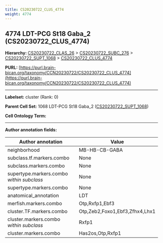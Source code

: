 ```yaml
---
title: CS20230722_CLUS_4774
weight: 4774
---
```

## 4774 LDT-PCG St18 Gaba_2 (CS20230722_CLUS_4774)
<b>Hierarchy: </b>
[CS20230722_CLAS_26](../CS20230722_CLAS_26) >
[CS20230722_SUBC_276](../CS20230722_SUBC_276) >
[CS20230722_SUPT_1068](../CS20230722_SUPT_1068) >
[CS20230722_CLUS_4774](../CS20230722_CLUS_4774)

**PURL:** [https://purl.brain-bican.org/taxonomy/CCN20230722/CS20230722_CLUS_4774](https://purl.brain-bican.org/taxonomy/CCN20230722/CS20230722_CLUS_4774)

---


**Labelset:** cluster (Rank: 0)

**Parent Cell Set:** 1068 LDT-PCG St18 Gaba_2 ([CS20230722_SUPT_1068](../CS20230722_SUPT_1068))



**Cell Ontology Term:** 

[MARKER GENES.]: #


---

[TRANSFERRED ANNOTATIONS.]: #


[AUTHOR ANNOTATION FIELDS.]: #


**Author annotation fields:**

| Author annotation | Value |
|-------------------|-------|
|neighborhood|MB-HB-CB-GABA|
|subclass.tf.markers.combo|None|
|subclass.markers.combo|None|
|supertype.markers.combo _within subclass_|None|
|supertype.markers.combo|None|
|anatomical_annotation|LDT|
|merfish.markers.combo|Otp,Rxfp1,Ebf3|
|cluster.TF.markers.combo|Otp,Zeb2,Foxo1,Ebf3,Zfhx4,Lhx1|
|cluster.markers.combo _within subclass_|Rxfp1|
|cluster.markers.combo|Has2os,Otp,Rxfp1|

